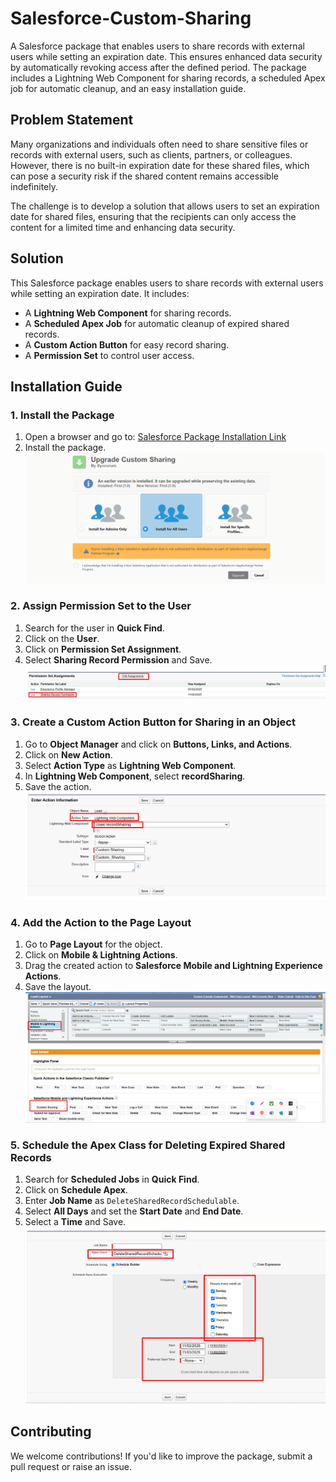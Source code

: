 # Salesforce-Custom-Sharing
A Salesforce package that enables users to share records with external users while setting an expiration date. This ensures enhanced data security by automatically revoking access after the defined period. The package includes a Lightning Web Component for sharing records, a scheduled Apex job for automatic cleanup, and an easy installation guide.

## Problem Statement
Many organizations and individuals often need to share sensitive files or records with external users, such as clients, partners, or colleagues. However, there is no built-in expiration date for these shared files, which can pose a security risk if the shared content remains accessible indefinitely. 

The challenge is to develop a solution that allows users to set an expiration date for shared files, ensuring that the recipients can only access the content for a limited time and enhancing data security.

## Solution
This Salesforce package enables users to share records with external users while setting an expiration date. It includes:
- A **Lightning Web Component** for sharing records.
- A **Scheduled Apex Job** for automatic cleanup of expired shared records.
- A **Custom Action Button** for easy record sharing.
- A **Permission Set** to control user access.

## Installation Guide

### 1. Install the Package
1. Open a browser and go to: [Salesforce Package Installation Link](https://login.salesforce.com/packaging/installPackage.apexp?p0=04tQy0000005rgP)
2. Install the package. 
![Installation](assets/installation.png)


### 2. Assign Permission Set to the User
1. Search for the user in **Quick Find**.
2. Click on the **User**.
3. Click on **Permission Set Assignment**.
4. Select **Sharing Record Permission** and Save.
![PermissionSet](assets/permissionSet.png)

### 3. Create a Custom Action Button for Sharing in an Object
1. Go to **Object Manager** and click on **Buttons, Links, and Actions**.
2. Click on **New Action**.
3. Select **Action Type** as **Lightning Web Component**.
4. In **Lightning Web Component**, select **recordSharing**.
5. Save the action.
![Button](assets/button.png)

### 4. Add the Action to the Page Layout
1. Go to **Page Layout** for the object.
2. Click on **Mobile & Lightning Actions**.
3. Drag the created action to **Salesforce Mobile and Lightning Experience Actions**.
4. Save the layout.
![PageLayout](assets/pageLayout.png)

### 5. Schedule the Apex Class for Deleting Expired Shared Records
1. Search for **Scheduled Jobs** in **Quick Find**.
2. Click on **Schedule Apex**.
3. Enter **Job Name** as `DeleteSharedRecordSchedulable`.
4. Select **All Days** and set the **Start Date** and **End Date**.
5. Select a **Time** and Save.
![Schedule](assets/schedule.png)

## Contributing
We welcome contributions! If you'd like to improve the package, submit a pull request or raise an issue.

